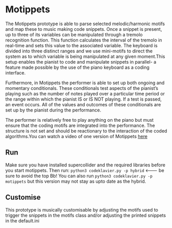 # Motippets

The Motippets prototype is able to parse selected melodic/harmonic motifs and map these to music making code snippets. Once a snippet is present, up to three of its variables can be manipulated through a tremolo recognition function. This function calculates the interval of the tremolo in real-time and sets this value to the associated variable. The keyboard is divided into three distinct ranges and we use mini-motifs to direct the system as to which variable is being manipulated at any given moment.This setup enables the pianist to code and manipulate snippets in parallel- a feature made possible by the use of the piano keyboard as a coding interface. 

Furthermore, in Motippets  the performer is able to set up both ongoing and momentary conditionals. These conditionals test aspects of the pianist’s playing such as the number of notes played over a particular time period or the range within which the pianist IS or IS NOT playing. If a test is passed, an event occurs. All of the values and outcomes of these conditionals are set up by the pianist during the performance. 

The performer is relatively free to play anything on the piano but must ensure that the coding motifs are integrated into the performance. The structure is not set and should be reactionary to the interaction of the coded algorithms.You can watch a video of one version of Motippets [here](https://youtu.be/nzsW1w38JEc)
 

## Run
Make sure you have installed supercollider and the required libraries before you
start motippets. Then run: ``python3 codeklavier.py -p hybrid`` <--- be sure to avoid the top Bb! You can also run ``python3 codeklavier.py -p motippets`` but this version may not stay as upto date as the hybrid.


## Customise
This prototype is musically customisable by adjusting the motifs used to trigger the snippets in the motifs class and/or adjusting the printed snippets in the default.ini

